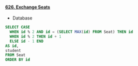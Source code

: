 #### [626. Exchange Seats](https://leetcode.com/problems/exchange-seats/)

* Database

```sql
SELECT CASE 
  WHEN id % 2 AND id = (SELECT MAX(id) FROM Seat) THEN id
  WHEN id % 2 THEN id + 1
  ELSE id - 1 END
AS id,
student
FROM Seat
ORDER BY id
```
<br/>